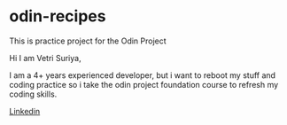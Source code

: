 # odin-recipes
This is practice project for the Odin Project

Hi I am Vetri Suriya,

I am a 4+ years experienced developer, but i want to reboot my stuff and coding practice so i take the odin project foundation course to refresh my coding skills.

[Linkedin](https://www.linkedin.com/in/vetri-suriya/)